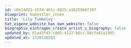 ```yaml
---
id: c0e14d23-1574-401c-8925-a1625966f197
blueprint: kuenstler_innen
title: 'Lily Tummeley'
hat_eigene_website_has_own_website: false
biographie_eintragen_create_artist_s_biography: false
updated_by: b1a43fd3-c865-4122-b6cc-50cfa81a1985
updated_at: 1720126503
---
```

